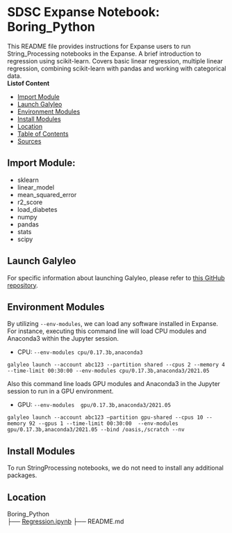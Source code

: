 # SDSC Expanse Notebook: Boring_Python
This README file provides instructions for Expanse users to run String_Processing notebooks in the Expanse.
A brief introduction to regression using scikit-learn. Covers basic linear regression, multiple linear regression, combining scikit-learn with pandas and working with categorical data.\
  **Listof Content**
- [Import Module](##import_module)
- [Launch Galyleo](##launch-galyleo)
- [Environment Modules](##environment-modules)
- [Install Modules](##install-modules)
- [Location](##location)
- [Table of Contents](##table-of-contents)
- [Sources](##sources)

## Import Module:
- sklearn
- linear_model 
- mean_squared_error
- r2_score
- load_diabetes
- numpy
- pandas
- stats
- scipy

## Launch Galyleo
For specific information about launching Galyleo, please refer to [this GitHub repository](https://github.com/mkandes/galyleo).

## Environment Modules
By utilizing `--env-modules`, we can load any software installed in Expanse. 
For instance, executing this command line will load CPU modules and Anaconda3 within the Jupyter session.
  - CPU:
`--env-modules cpu/0.17.3b,anaconda3`
```
galyleo launch --account abc123 --partition shared --cpus 2 --memory 4 --time-limit 00:30:00 --env-modules cpu/0.17.3b,anaconda3/2021.05
```
Also this command line loads GPU modules and Anaconda3 in the Jupyter session to run in a GPU environment.
 - GPU:
`--env-modules  gpu/0.17.3b,anaconda3/2021.05`
```
galyleo launch --account abc123 —partition gpu-shared --cpus 10 --memory 92 --gpus 1 --time-limit 00:30:00  --env-modules  gpu/0.17.3b,anaconda3/2021.05 --bind /oasis,/scratch --nv
```
## Install Modules
To run StringProcessing notebooks, we do not need to install any additional packages.

## Location 

Boring_Python\
├── [Regression.ipynb](./Regression.ipynb)
├── README.md

